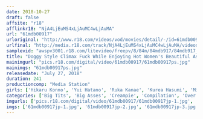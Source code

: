 ```yaml
---
date: 2018-10-27
draft: false
affsite: "r18"
afflinkr18: "NjA4LjEuMS4xLjAuMC4wLjAuMA"
url: "61mdb00917"
urloriginal: "http://www.r18.com/videos/vod/movies/detail/-/id=61mdb00917"
urlfinal: "http://media.r18.com/track/NjA4LjEuMS4xLjAuMC4wLjAuMA/videos/vod/movies/detail/-/id=61mdb00917"
samplevid: "awspv3001.r18.com/litevideo/freepv/8/84m/84mdb917/84mdb917_dmb_w.mp4"
title: "Doggy Style Climax Fuck While Enjoying Hot Women's Beautiful Asses And Figures 4 Hour Highlights!!!!"
mainimgurl: "pics.r18.com/digital/video/61mdb00917/61mdb00917ps.jpg"
mainimgs: "61mdb00917ps.jpg"
releasedate: "July 27, 2018"
duration: 241
productioncomp: "Media Station"
girls: ['Hikaru Konno', 'Yui Hatano', 'Ruka Kanae', 'Kurea Hasumi', 'Miku Abeno', 'Ayane Suzukawa', 'Maria Wakatsuki', 'Emi Hoshii', 'Rika Mari', 'Miyu Amano']
categories: ['Big Tits', 'Big Asses', 'Creampie', 'Compilation', 'Over 4 Hours', 'Hi-Def']
imgurls: ['pics.r18.com/digital/video/61mdb00917/61mdb00917jp-1.jpg', 'pics.r18.com/digital/video/61mdb00917/61mdb00917jp-2.jpg', 'pics.r18.com/digital/video/61mdb00917/61mdb00917jp-3.jpg', 'pics.r18.com/digital/video/61mdb00917/61mdb00917jp-4.jpg', 'pics.r18.com/digital/video/61mdb00917/61mdb00917jp-5.jpg', 'pics.r18.com/digital/video/61mdb00917/61mdb00917jp-6.jpg', 'pics.r18.com/digital/video/61mdb00917/61mdb00917jp-7.jpg', 'pics.r18.com/digital/video/61mdb00917/61mdb00917jp-8.jpg', 'pics.r18.com/digital/video/61mdb00917/61mdb00917jp-9.jpg', 'pics.r18.com/digital/video/61mdb00917/61mdb00917jp-10.jpg', 'pics.r18.com/digital/video/61mdb00917/61mdb00917jp-11.jpg', 'pics.r18.com/digital/video/61mdb00917/61mdb00917jp-12.jpg', 'pics.r18.com/digital/video/61mdb00917/61mdb00917jp-13.jpg', 'pics.r18.com/digital/video/61mdb00917/61mdb00917jp-14.jpg', 'pics.r18.com/digital/video/61mdb00917/61mdb00917jp-15.jpg', 'pics.r18.com/digital/video/61mdb00917/61mdb00917jp-16.jpg', 'pics.r18.com/digital/video/61mdb00917/61mdb00917jp-17.jpg', 'pics.r18.com/digital/video/61mdb00917/61mdb00917jp-18.jpg', 'pics.r18.com/digital/video/61mdb00917/61mdb00917jp-19.jpg', 'pics.r18.com/digital/video/61mdb00917/61mdb00917jp-20.jpg']
imgs: ['61mdb00917jp-1.jpg', '61mdb00917jp-2.jpg', '61mdb00917jp-3.jpg', '61mdb00917jp-4.jpg', '61mdb00917jp-5.jpg', '61mdb00917jp-6.jpg', '61mdb00917jp-7.jpg', '61mdb00917jp-8.jpg', '61mdb00917jp-9.jpg', '61mdb00917jp-10.jpg', '61mdb00917jp-11.jpg', '61mdb00917jp-12.jpg', '61mdb00917jp-13.jpg', '61mdb00917jp-14.jpg', '61mdb00917jp-15.jpg', '61mdb00917jp-16.jpg', '61mdb00917jp-17.jpg', '61mdb00917jp-18.jpg', '61mdb00917jp-19.jpg', '61mdb00917jp-20.jpg']
---
```

